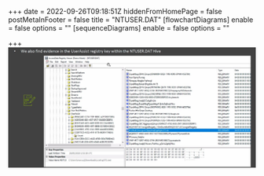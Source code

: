 +++
date = 2022-09-26T09:18:51Z
hiddenFromHomePage = false
postMetaInFooter = false
title = "NTUSER.DAT"
[flowchartDiagrams]
enable = false
options = ""
[sequenceDiagrams]
enable = false
options = ""

+++
![](/uploads/snipaste_2022-09-26_19-17-41.jpg)